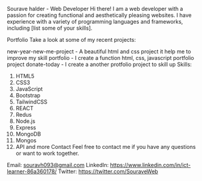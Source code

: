 Sourave halder - Web Developer
Hi there! I am a web developer with a passion for creating functional and aesthetically pleasing websites. I have experience with a variety of programming languages and frameworks, including [list some of your skills].

Portfolio
Take a look at some of my recent projects:

new-year-new-me-project - A beautiful html and css project it help me to improve my skill
portfolio - I create a function html, css, javascript portfolio project 
donate-today - I create a another protfolio project to skill up 
Skills:
1. HTML5
2. CSS3
3. JavaScript
4. Bootstrap
5. TailwindCSS
6. REACT
7. Redus
8. Node.js
9. Express
10. MongoDB
11. Mongos
12. API and more
Contact
Feel free to contact me if you have any questions or want to work together.

Email: souravh093@gmail.com
LinkedIn: https://www.linkedin.com/in/ict-learner-86a360178/
Twitter: https://twitter.com/SouraveWeb
